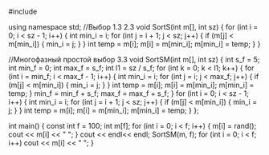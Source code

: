 #include <iostream>

using namespace std;
//Выбор 1.3 2.3
void SortS(int m[], int sz)
{
	for (int i = 0; i < sz - 1; i++) {
		int min_i = i;
		for (int j = i + 1; j < sz; j++) {
			if (m[j] < m[min_i]) {
				min_i = j;
			}
		}
		int temp = m[i];
		m[i] = m[min_i];
		m[min_i] = temp;
	}
}

//Многофазный простой выбор 3.3
void SortSM(int m[], int sz)
{
	int s_f = 5;
	int min_f = 0;
	int max_f = s_f;
	int l1 = sz / s_f;
	for (int k = 0; k < l1; k++) {
		for (int i = min_f; i < max_f - 1; i++) {
			int min_i = i;
			for (int j = i; j < max_f; j++) {
				if (m[j] < m[min_i]) {
					min_i = j;
				}
			}
			int temp = m[i];
			m[i] = m[min_i];
			m[min_i] = temp;
		}
		min_f = min_f + s_f;
		max_f = max_f + s_f;
	}
	for (int i = 0; i < sz - 1; i++) {
		int min_i = i;
		for (int j = i + 1; j < sz; j++) {
			if (m[j] < m[min_i]) {
				min_i = j;
			}
		}
		int temp = m[i];
		m[i] = m[min_i];
		m[min_i] = temp;
	}
};

int main()
{
	const int f = 100;
	int m[f];
	for (int i = 0; i < f; i++)
	{
		m[i] = rand();
		cout << m[i] << " ";
	}
	cout << endl<< endl;
	SortSM(m, f);
	for (int i = 0; i < f; i++)
		cout << m[i] << " ";
}
